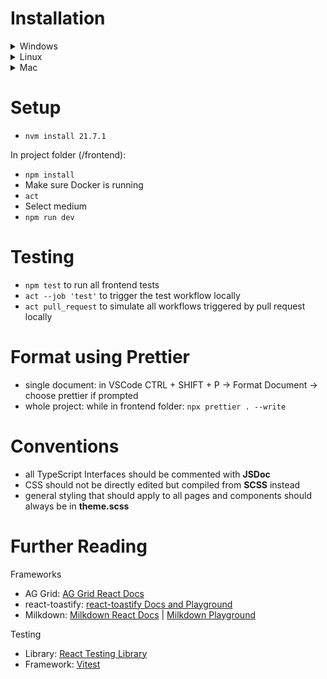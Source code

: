 # Installation

<details>
<summary>Windows</summary>

Download and install **nvm**
-   <a href="https://github.com/coreybutler/nvm-windows">nvm-windows</a>

Download and Install **chocolatey**
-   In Admin Powershell:
```powershell
Set-ExecutionPolicy Bypass -Scope Process -Force; [System.Net.ServicePointManager]::SecurityProtocol = [System.Net.ServicePointManager]::SecurityProtocol -bor 3072; iex ((New-Object System.Net.WebClient).DownloadString('https://community.chocolatey.org/install.ps1'))
```
-   After the install is finished log out

Download and Install **Docker**
-   <a href="https://desktop.docker.com/win/main/amd64/Docker%20Desktop%20Installer.exe">Docker Desktop</a>

Download and Install **act**
-   In Admin Powershell navigate to your project folder (**/frontend**):
-   `choco install act-cli`
</details>

<details>
<summary>Linux</summary>

Download and Install **nvm**
-   <a href="https://github.com/nvm-sh/nvm">nvm-sh</a>

Download and Install **act**
-   `curl https://raw.githubusercontent.com/nektos/act/master/install.sh | sudo bash`

</details>

<details>
<summary>Mac</summary>

Download and install **nvm**
-   <a href="https://github.com/nvm-sh/nvm">nvm-sh</a>

Download and Install **Docker**
-   <a href="https://docs.docker.com/desktop/install/mac-install/">Docker Desktop</a>

Download and Install **act**
-   `brew install act`

</details>

# Setup

-   `nvm install 21.7.1`

In project folder (/frontend):

-   `npm install`
-   Make sure Docker is running
-   `act`
-   Select medium
-   `npm run dev`

# Testing

-   `npm test` to run all frontend tests
-   `act --job 'test'` to trigger the test workflow locally
-   `act pull_request` to simulate all workflows triggered by pull request locally

# Format using Prettier

-   single document: in VSCode CTRL + SHIFT + P -> Format Document -> choose prettier if prompted
-   whole project: while in frontend folder: `npx prettier . --write`

# Conventions

-   all TypeScript Interfaces should be commented with **JSDoc**
-   CSS should not be directly edited but compiled from **SCSS** instead
-   general styling that should apply to all pages and components should always be in **theme.scss**

# Further Reading

Frameworks

- AG Grid: <a href="https://www.ag-grid.com/react-data-grid/getting-started/">AG Grid React Docs</a>
- react-toastify: <a href="https://fkhadra.github.io/react-toastify/introduction/">react-toastify Docs and Playground</a>
- Milkdown: <a href="https://milkdown.dev/docs/recipes/react">Milkdown React Docs</a> | <a href="https://milkdown.dev/playground">Milkdown Playground</a>

Testing
- Library: <a href="https://testing-library.com/docs/">React Testing Library</a>
- Framework: <a href="https://vitest.dev/api/">Vitest</a>
